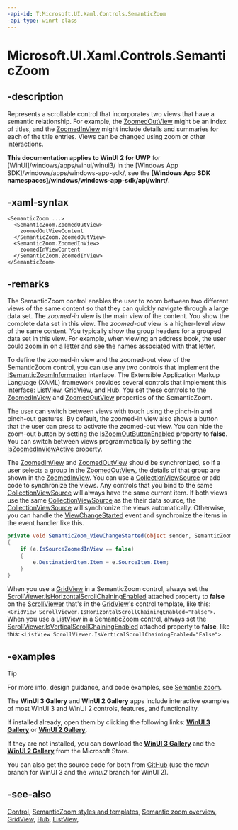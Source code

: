 ```yaml
---
-api-id: T:Microsoft.UI.Xaml.Controls.SemanticZoom
-api-type: winrt class
---
```


<!-- Class syntax.
public class SemanticZoom : Windows.UI.Xaml.Controls.Control, Windows.UI.Xaml.Controls.ISemanticZoom
-->

# Microsoft.UI.Xaml.Controls.SemanticZoom

## -description
Represents a scrollable control that incorporates two views that have a semantic relationship. For example, the [ZoomedOutView](semanticzoom_zoomedoutview.md) might be an index of titles, and the [ZoomedInView](semanticzoom_zoomedinview.md) might include details and summaries for each of the title entries. Views can be changed using zoom or other interactions.

**This documentation applies to WinUI 2 for UWP** for [WinUI]/windows/apps/winui/winui3/ in the [Windows App SDK]/windows/apps/windows-app-sdk/, see the **[Windows App SDK namespaces]/windows/windows-app-sdk/api/winrt/**.

## -xaml-syntax
```xaml
<SemanticZoom ...>
  <SemanticZoom.ZoomedOutView>
    zoomedOutViewContent
  </SemanticZoom.ZoomedOutView>
  <SemanticZoom.ZoomedInView>
    zoomedInViewContent
  </SemanticZoom.ZoomedInView>
</SemanticZoom>

```


## -remarks
The SemanticZoom control enables the user to zoom between two different views of the same content so that they can quickly navigate through a large data set. The *zoomed-in* view is the main view of the content. You show the complete data set in this view. The *zoomed-out* view is a higher-level view of the same content. You typically show the group headers for a grouped data set in this view. For example, when viewing an address book, the user could zoom in on a letter and see the names associated with that letter.

To define the zoomed-in view and the zoomed-out view of the SemanticZoom control, you can use any two controls that implement the [ISemanticZoomInformation](isemanticzoominformation.md) interface. The Extensible Application Markup Language (XAML) framework provides several controls that implement this interface: [ListView](/previous-versions/windows/apps/br211837(v=win.10)), [GridView](gridview.md), and [Hub](hub.md). You set these controls to the [ZoomedInView](semanticzoom_zoomedinview.md) and [ZoomedOutView](semanticzoom_zoomedoutview.md) properties of the SemanticZoom.

The user can switch between views with touch using the pinch-in and pinch-out gestures. By default, the zoomed-in view also shows a button that the user can press to activate the zoomed-out view. You can hide the zoom-out button by setting the [IsZoomOutButtonEnabled](semanticzoom_iszoomoutbuttonenabled.md) property to **false**. You can switch between views programmatically by setting the [IsZoomedInViewActive](semanticzoom_iszoomedinviewactive.md) property.

The [ZoomedInView](semanticzoom_zoomedinview.md) and [ZoomedOutView](semanticzoom_zoomedoutview.md) should be synchronized, so if a user selects a group in the [ZoomedOutView](semanticzoom_zoomedoutview.md), the details of that group are shown in the [ZoomedInView](semanticzoom_zoomedinview.md). You can use a [CollectionViewSource](../microsoft.ui.xaml.data/collectionviewsource.md) or add code to synchronize the views. Any controls that you bind to the same [CollectionViewSource](../microsoft.ui.xaml.data/collectionviewsource.md) will always have the same current item. If both views use the same [CollectionViewSource](../microsoft.ui.xaml.data/collectionviewsource.md) as the their data source, the [CollectionViewSource](../microsoft.ui.xaml.data/collectionviewsource.md) will synchronize the views automatically. Otherwise, you can handle the [ViewChangeStarted](semanticzoom_viewchangestarted.md) event and synchronize the items in the event handler like this.



```csharp
private void SemanticZoom_ViewChangeStarted(object sender, SemanticZoomViewChangedEventArgs e)
{
    if (e.IsSourceZoomedInView == false)
    {
        e.DestinationItem.Item = e.SourceItem.Item;
    }
}
```

When you use a [GridView](gridview.md) in a SemanticZoom control, always set the [ScrollViewer.IsHorizontalScrollChainingEnabled](scrollviewer_ishorizontalscrollchainingenabled.md) attached property to **false** on the [ScrollViewer](scrollviewer.md) that's in the [GridView](gridview.md)'s control template, like this: `<GridView ScrollViewer.IsHorizontalScrollChainingEnabled="False">`. When you use a [ListView](listview.md) in a SemanticZoom control, always set the [ScrollViewer.IsVerticalScrollChainingEnabled](scrollviewer_isverticalscrollchainingenabled.md) attached property to **false**, like this: `<ListView ScrollViewer.IsVerticalScrollChainingEnabled="False">`.

## -examples

> [!TIP]
> For more info, design guidance, and code examples, see [Semantic zoom](/windows/apps/design/controls/semantic-zoom).
>
> The **WinUI 3 Gallery** and **WinUI 2 Gallery** apps include interactive examples of most WinUI 3 and WinUI 2 controls, features, and functionality.
>
> If installed already, open them by clicking the following links: [**WinUI 3 Gallery**](winui3gallery:/item/SemanticZoom) or [**WinUI 2 Gallery**](winui2gallery:/item/SemanticZoom).
>
> If they are not installed, you can download the [**WinUI 3 Gallery**](https://www.microsoft.com/store/productId/9P3JFPWWDZRC) and the [**WinUI 2 Gallery**](https://www.microsoft.com/store/productId/9MSVH128X2ZT) from the Microsoft Store.
>
> You can also get the source code for both from [GitHub](https://github.com/Microsoft/WinUI-Gallery) (use the *main* branch for WinUI 3 and the *winui2* branch for WinUI 2).


## -see-also
[Control](control.md), [SemanticZoom styles and templates](/windows/apps/design/style/xaml-styles), [Semantic zoom overview](/windows/apps/design/controls/semantic-zoom), [GridView](gridview.md), [Hub](hub.md), [ListView](listview.md),
